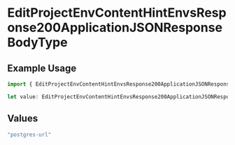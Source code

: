 # EditProjectEnvContentHintEnvsResponse200ApplicationJSONResponseBodyType

## Example Usage

```typescript
import { EditProjectEnvContentHintEnvsResponse200ApplicationJSONResponseBodyType } from "@vercel/sdk/models/operations";

let value: EditProjectEnvContentHintEnvsResponse200ApplicationJSONResponseBodyType = "postgres-url";
```

## Values

```typescript
"postgres-url"
```